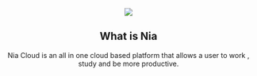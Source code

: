 <div align="center">
<img src="https://i.ibb.co/1mhS3d1/welcome-to-Home.png" align="center"/>

## <b> What is Nia </b>

Nia Cloud is an all in one cloud based platform that allows a user to work , study and be more productive.
</div>


